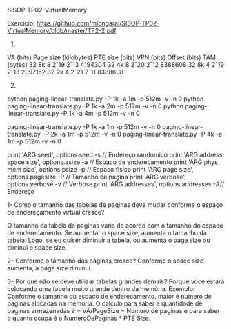 SISOP-TP02-VirtualMemory

Exercicio: https://github.com/mlongarai/SISOP-TP02-VirtualMemory/blob/master/TP2-2.pdf

1)
VA (bits)	Page size (kilobytes)	PTE size (bits)	VPN (bits)	Offset (bits)	TAM (bytes)
32			8k						8				2ˆ19		2ˆ13			4194304
32			4k						8				2ˆ20		2ˆ12			8388608
32			8k						4				2ˆ19		2ˆ13			2097152
32			2k						4				2ˆ21		2ˆ11			8388608

2)
python paging-linear-translate.py -P 1k -a 1m -p 512m -v -n 0
python paging-linear-translate.py -P 1k -a 2m -p 512m -v -n 0
python paging-linear-translate.py -P 1k -a 4m -p 512m -v -n 0

paging-linear-translate.py -P 1k -a 1m -p 512m -v -n 0
paging-linear-translate.py -P 2k -a 1m -p 512m -v -n 0
paging-linear-translate.py -P 4k -a 1m -p 512m -v -n 0

print 'ARG seed',               options.seed -s 	// Endereço randomico
print 'ARG address space size', options.asize -a 	// Espaco de enderecamento
print 'ARG phys mem size',      options.psize -p 	// Espaco fisico
print 'ARG page size',          options.pagesize -P // Tamanho da pagina
print 'ARG verbose',            options.verbose -v  // Verbose
print 'ARG addresses',          options.addresses -A// Endereço

1- Como o tamanho das tabelas de páginas deve mudar conforme o espaço de endereçamento virtual cresce?

O tamanho da tabela de paginas varia de acordo com o tamanho do espaco de enderecamento. Se aumentar o space size, aumenta o tamanho da tabela. Logo, se eu quiser diminuir a tabela, ou aumenta o page size ou diminui o space size.

2- Conforme o tamanho das páginas cresce?
Conforme o space size aumenta, a page size diminui.

3- Por que não se deve utilizar tabelas grandes demais?
Porque voce estará colocando uma tabela muito grande dentro da memória. Exemplo: Conforme o tamanho do espaco de enderecamento, maior é numero de paginas alocadas na memoria. O calculo para saber a quantidade de paginas armazenadas é = VA/PageSize = Numero de paginas e para saber o quanto ocupa é o NumeroDePaginas * PTE Size.

